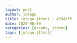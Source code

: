```yaml
---
layout: post
author: jotego
title: jotego.jttmnt - 42941f5
date: 2024-08-09
categories: [Arcade, jttmnt]
tags: [jotego.jttmnt]
---
```


